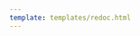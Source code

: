```yaml
---
template: templates/redoc.html
---
```


<redoc spec-url="../../apis/restapis/webhook-metadata.yaml" theme='{{redoc_theme}}'></redoc>
